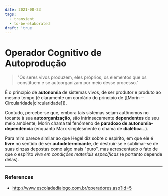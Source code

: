```yaml
---
date: 2021-08-23
tags:
  - transient
  - to-be-elaborated
draft: 'true'
---
```

# Operador Cognitivo de Autoprodução
> "Os seres vivos produzem, eles próprios, os elementos que os constituem e se autoorganizam por meio desse processo."

É o princípio de **autonomia** de sistemas vivos, de ser produtor e produto ao mesmo tempo (é claramente um corolário do princípio de [[Morin ─ Circularidade|circularidade]]). 

Contudo, percebe-se que, embora tais sistemas sejam autônomos no tocante à sua **autoorganização**, são intrinsecamente **dependentes** de seu meio ambiente; Morin chama tal fenômeno de **paradoxo de autonomia-dependência** (enquanto Marx simplesmente o chama de **dialética**...).

Para mim parece similar ao que Hegel diz sobre o espírito, em que ele é **livre** no sentido de ser **autodeterminante**, de destruir-se e sublimar-se de suas cinzas depostas como algo mais "puro", mas acrescentado o fato de que o espírito *vive em condições materiais específicas* (e portanto depende delas). 

---
### References
- http://www.escoladedialogo.com.br/operadores.asp?id=5